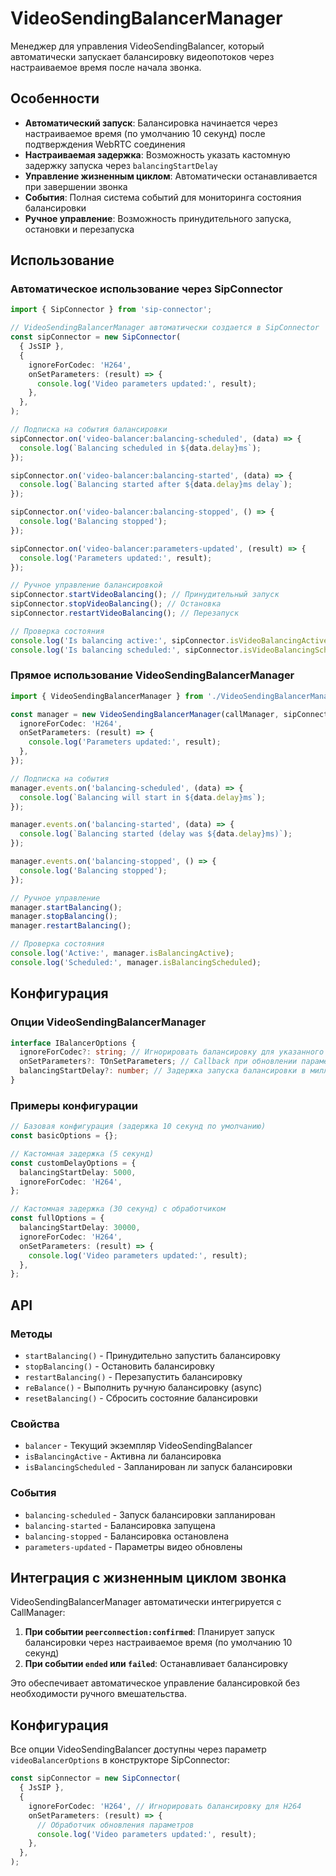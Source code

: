 # VideoSendingBalancerManager

Менеджер для управления VideoSendingBalancer, который автоматически запускает балансировку видеопотоков через настраиваемое время после начала звонка.

## Особенности

- **Автоматический запуск**: Балансировка начинается через настраиваемое время (по умолчанию 10 секунд) после подтверждения WebRTC соединения
- **Настраиваемая задержка**: Возможность указать кастомную задержку запуска через `balancingStartDelay`
- **Управление жизненным циклом**: Автоматически останавливается при завершении звонка
- **События**: Полная система событий для мониторинга состояния балансировки
- **Ручное управление**: Возможность принудительного запуска, остановки и перезапуска

## Использование

### Автоматическое использование через SipConnector

```typescript
import { SipConnector } from 'sip-connector';

// VideoSendingBalancerManager автоматически создается в SipConnector
const sipConnector = new SipConnector(
  { JsSIP },
  {
    ignoreForCodec: 'H264',
    onSetParameters: (result) => {
      console.log('Video parameters updated:', result);
    },
  },
);

// Подписка на события балансировки
sipConnector.on('video-balancer:balancing-scheduled', (data) => {
  console.log(`Balancing scheduled in ${data.delay}ms`);
});

sipConnector.on('video-balancer:balancing-started', (data) => {
  console.log(`Balancing started after ${data.delay}ms delay`);
});

sipConnector.on('video-balancer:balancing-stopped', () => {
  console.log('Balancing stopped');
});

sipConnector.on('video-balancer:parameters-updated', (result) => {
  console.log('Parameters updated:', result);
});

// Ручное управление балансировкой
sipConnector.startVideoBalancing(); // Принудительный запуск
sipConnector.stopVideoBalancing(); // Остановка
sipConnector.restartVideoBalancing(); // Перезапуск

// Проверка состояния
console.log('Is balancing active:', sipConnector.isVideoBalancingActive);
console.log('Is balancing scheduled:', sipConnector.isVideoBalancingScheduled);
```

### Прямое использование VideoSendingBalancerManager

```typescript
import { VideoSendingBalancerManager } from './VideoSendingBalancerManager';

const manager = new VideoSendingBalancerManager(callManager, sipConnector, {
  ignoreForCodec: 'H264',
  onSetParameters: (result) => {
    console.log('Parameters updated:', result);
  },
});

// Подписка на события
manager.events.on('balancing-scheduled', (data) => {
  console.log(`Balancing will start in ${data.delay}ms`);
});

manager.events.on('balancing-started', (data) => {
  console.log(`Balancing started (delay was ${data.delay}ms)`);
});

manager.events.on('balancing-stopped', () => {
  console.log('Balancing stopped');
});

// Ручное управление
manager.startBalancing();
manager.stopBalancing();
manager.restartBalancing();

// Проверка состояния
console.log('Active:', manager.isBalancingActive);
console.log('Scheduled:', manager.isBalancingScheduled);
```

## Конфигурация

### Опции VideoSendingBalancerManager

```typescript
interface IBalancerOptions {
  ignoreForCodec?: string; // Игнорировать балансировку для указанного кодека
  onSetParameters?: TOnSetParameters; // Callback при обновлении параметров
  balancingStartDelay?: number; // Задержка запуска балансировки в миллисекундах (по умолчанию 10000)
}
```

### Примеры конфигурации

```typescript
// Базовая конфигурация (задержка 10 секунд по умолчанию)
const basicOptions = {};

// Кастомная задержка (5 секунд)
const customDelayOptions = {
  balancingStartDelay: 5000,
  ignoreForCodec: 'H264',
};

// Кастомная задержка (30 секунд) с обработчиком
const fullOptions = {
  balancingStartDelay: 30000,
  ignoreForCodec: 'H264',
  onSetParameters: (result) => {
    console.log('Video parameters updated:', result);
  },
};
```

## API

### Методы

- `startBalancing()` - Принудительно запустить балансировку
- `stopBalancing()` - Остановить балансировку
- `restartBalancing()` - Перезапустить балансировку
- `reBalance()` - Выполнить ручную балансировку (async)
- `resetBalancing()` - Сбросить состояние балансировки

### Свойства

- `balancer` - Текущий экземпляр VideoSendingBalancer
- `isBalancingActive` - Активна ли балансировка
- `isBalancingScheduled` - Запланирован ли запуск балансировки

### События

- `balancing-scheduled` - Запуск балансировки запланирован
- `balancing-started` - Балансировка запущена
- `balancing-stopped` - Балансировка остановлена
- `parameters-updated` - Параметры видео обновлены

## Интеграция с жизненным циклом звонка

VideoSendingBalancerManager автоматически интегрируется с CallManager:

1. **При событии `peerconnection:confirmed`**: Планирует запуск балансировки через настраиваемое время (по умолчанию 10 секунд)
2. **При событии `ended` или `failed`**: Останавливает балансировку

Это обеспечивает автоматическое управление балансировкой без необходимости ручного вмешательства.

## Конфигурация

Все опции VideoSendingBalancer доступны через параметр `videoBalancerOptions` в конструкторе SipConnector:

```typescript
const sipConnector = new SipConnector(
  { JsSIP },
  {
    ignoreForCodec: 'H264', // Игнорировать балансировку для H264
    onSetParameters: (result) => {
      // Обработчик обновления параметров
      console.log('Video parameters updated:', result);
    },
  },
);
```
